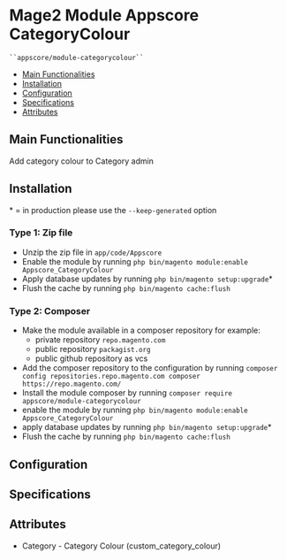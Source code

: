 # Mage2 Module Appscore CategoryColour

    ``appscore/module-categorycolour``

 - [Main Functionalities](#markdown-header-main-functionalities)
 - [Installation](#markdown-header-installation)
 - [Configuration](#markdown-header-configuration)
 - [Specifications](#markdown-header-specifications)
 - [Attributes](#markdown-header-attributes)


## Main Functionalities
Add category colour to Category admin

## Installation
\* = in production please use the `--keep-generated` option

### Type 1: Zip file

 - Unzip the zip file in `app/code/Appscore`
 - Enable the module by running `php bin/magento module:enable Appscore_CategoryColour`
 - Apply database updates by running `php bin/magento setup:upgrade`\*
 - Flush the cache by running `php bin/magento cache:flush`

### Type 2: Composer

 - Make the module available in a composer repository for example:
    - private repository `repo.magento.com`
    - public repository `packagist.org`
    - public github repository as vcs
 - Add the composer repository to the configuration by running `composer config repositories.repo.magento.com composer https://repo.magento.com/`
 - Install the module composer by running `composer require appscore/module-categorycolour`
 - enable the module by running `php bin/magento module:enable Appscore_CategoryColour`
 - apply database updates by running `php bin/magento setup:upgrade`\*
 - Flush the cache by running `php bin/magento cache:flush`


## Configuration




## Specifications




## Attributes

 - Category - Category Colour (custom_category_colour)

